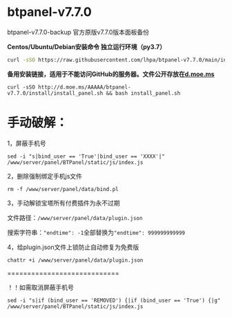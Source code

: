 # btpanel-v7.7.0
btpanel-v7.7.0-backup  官方原版v7.7.0版本面板备份

**Centos/Ubuntu/Debian安装命令 独立运行环境（py3.7）**

```Bash
curl -sSO https://raw.githubusercontent.com/lhpa/btpanel-v7.7.0/main/install/install_panel.sh && bash install_panel.sh
```

**备用安装链接，适用于不能访问GitHub的服务器。文件公开存放在[d.moe.ms](http://d.moe.ms/?btpanel-v7.7.0)**

```
curl -sSO http://d.moe.ms/AAAAA/btpanel-v7.7.0/install/install_panel.sh && bash install_panel.sh
```

# 手动破解：

1，屏蔽手机号

```
sed -i "s|bind_user == 'True'|bind_user == 'XXXX'|" /www/server/panel/BTPanel/static/js/index.js
```

2，删除强制绑定手机js文件

```
rm -f /www/server/panel/data/bind.pl
```

3，手动解锁宝塔所有付费插件为永不过期

文件路径：`/www/server/panel/data/plugin.json`

搜索字符串：`"endtime": -1`全部替换为`"endtime": 999999999999`

4，给plugin.json文件上锁防止自动修复为免费版

```
chattr +i /www/server/panel/data/plugin.json
```

============================

！！如需取消屏蔽手机号

```
sed -i "s|if (bind_user == 'REMOVED') {|if (bind_user == 'True') {|g" /www/server/panel/BTPanel/static/js/index.js
```
